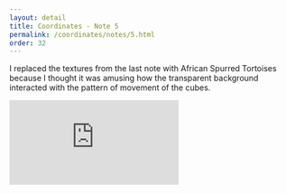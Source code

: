 ```yaml
---
layout: detail
title: Coordinates - Note 5
permalink: /coordinates/notes/5.html 
order: 32
---
```


I replaced the textures from the last note with African Spurred Tortoises because I thought it was amusing how the transparent background interacted with the pattern of movement of the cubes.

<iframe
  src="https://www.youtube.com/embed/Xl6In4ABpY8?autoplay=1&mute=1&controls=1&modestbranding=1&rel=0&playsinline=1" 
  frameborder="0" 
  allow="autoplay; encrypted-media" 
  allowfullscreen>
</iframe>